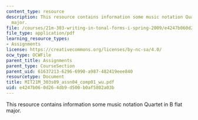 ```yaml
---
content_type: resource
description: This resource contains information some music notation Quartet in B flat
  major.
file: /courses/21m-303-writing-in-tonal-forms-i-spring-2009/e4247b060d264db9d500b0af5802a03b_MIT21M_303s09_assn04_comp01_wu.pdf
file_type: application/pdf
learning_resource_types:
- Assignments
license: https://creativecommons.org/licenses/by-nc-sa/4.0/
ocw_type: OCWFile
parent_title: Assignments
parent_type: CourseSection
parent_uid: 61637213-6296-6990-a987-482419eee840
resourcetype: Document
title: MIT21M_303s09_assn04_comp01_wu.pdf
uid: e4247b06-0d26-4db9-d500-b0af5802a03b
---
```

This resource contains information some music notation Quartet in B flat major.